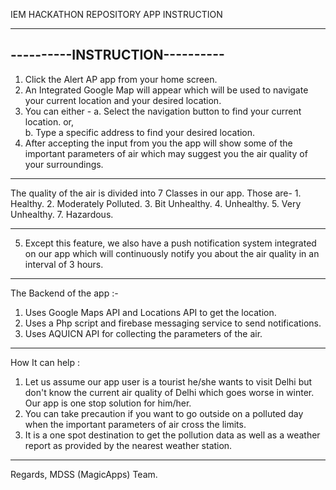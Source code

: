 IEM HACKATHON REPOSITORY APP INSTRUCTION 


-------------------------------
----------INSTRUCTION----------
-------------------------------

1. Click the Alert AP app from your home screen.
2. An Integrated Google Map will appear which will be used to navigate your current location and your desired location.
3. You can either - 
  a. Select the navigation button to find your current location.
           or,             
  b. Type a specific address to find your desired location.
4. After accepting the input from you the app will show some of the important parameters of air which may suggest you the air quality of your surroundings.

-------------------------------

The quality of the air is divided into 7 Classes in our app. Those are-
    1. Healthy.
    2. Moderately Polluted. 
    3. Bit Unhealthy.
    4. Unhealthy.
    5. Very Unhealthy.
    7. Hazardous.

-------------------------------

5. Except this feature, we also have a push notification system integrated on our app which will continuously notify you about the air quality in an interval of 3 hours. 

-------------------------------

The Backend of the app :-

1. Uses Google Maps API and Locations API to get the location.
2. Uses a Php script and firebase messaging service to send notifications.
3. Uses AQUICN API for collecting the parameters of the air.

-------------------------------

How It can help :

1. Let us assume our app user is a tourist he/she wants to visit Delhi but don't know the current air quality of Delhi which goes worse in winter. Our app is one stop solution for him/her.
2. You can take precaution if you want to go outside on a polluted day when the important parameters of air cross the limits.
3. It is a one spot destination to get the pollution data as well as a weather report as provided by the nearest weather station.

-------------------------------

Regards,
MDSS (MagicApps) Team.

